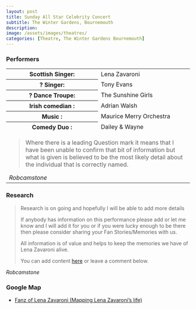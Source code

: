 ```yaml
---
layout: post
title: Sunday All Star Celebrity Concert
subtitle: The Winter Gardens, Bournemouth
description:
image: /assets/images/theatres/
categories: [Theatre, The Winter Gardens Bournemouth]
---
```


### Performers
<table>
<tr><th style="width:50%;">Scottish Singer:</th><td style="width:50%;">Lena Zavaroni</td></tr>
<tr><th>? Singer:</th><td>Tony Evans</td></tr>
<tr><th>? Dance Troupe:</th><td>The Sunshine Girls</td></tr>
<tr><th>Irish comedian :</th><td>Adrian Walsh</td></tr>
<tr><th>Music :</th><td>Maurice Merry Orchestra</td></tr>
<tr><th>Comedy Duo :</th><td>Dailey & Wayne</td></tr>
<tr><td colspan="2"><blockquote>Where there is a leading Question mark it means that I have been unable to confirm that bit of information but what is given is believed to be the most likely detail about the individual that is correctly named.</blockquote><cite>Robcamstone</cite></td></tr>
</table>

### Research
> Research is on going and hopefully I will be able to add more details
>
> If anybody has information on this performance please add or let me know and I will add it for you or if you were lucky enough to be there then please consider sharing your Fan Stories/Memories with us.
>
> All information is of value and helps to keep the memories we have of Lena Zavaroni alive.
>
> You can add content [here](https://github.com/FanzOfLenaZavaroni/fanzoflenazavaroni.github.io) or leave a comment below.

<cite>Robcamstone</cite>

### Google Map
* [Fanz of Lena Zavaroni (Mapping Lena Zavaroni’s life)](https://www.google.com/maps/d/u/0/viewer?mid=1D1D0ERV_FQMNb9XZzJ-J3yUlK8aI4vhI&hl=en&ll=50.7177435%2C-1.8815762000000404&z=19)

